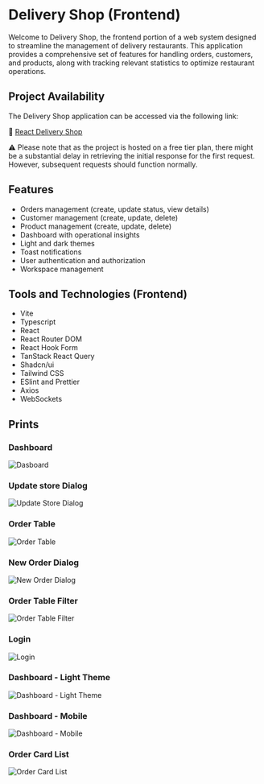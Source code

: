 # Delivery Shop (Frontend)

Welcome to Delivery Shop, the frontend portion of a web system designed to streamline the management of delivery restaurants. This application provides a comprehensive set of features for handling orders, customers, and products, along with tracking relevant statistics to optimize restaurant operations.

## Project Availability

The Delivery Shop application can be accessed via the following link:

🔗 [React Delivery Shop](https://deliveryshop.victorassis.eng.br)

⚠ Please note that as the project is hosted on a free tier plan, there might be a substantial delay in retrieving the initial response for the first request. However, subsequent requests should function normally.

## Features

* Orders management (create, update status, view details)
* Customer management (create, update, delete)
* Product management (create, update, delete)
* Dashboard with operational insights
* Light and dark themes
* Toast notifications
* User authentication and authorization
* Workspace management

## Tools and Technologies (Frontend)

* Vite
* Typescript
* React
* React Router DOM
* React Hook Form
* TanStack React Query
* Shadcn/ui
* Tailwind CSS
* ESlint and Prettier
* Axios
* WebSockets

## Prints
### Dashboard
![Dasboard](./public/prints/dashboard.png)

### Update store Dialog
![Update Store Dialog](./public/prints/update-store-dialog.png)

### Order Table
![Order Table](./public/prints/orders-table.png)

### New Order Dialog
![New Order Dialog](./public/prints/new-order-dialog.png)

### Order Table Filter
![Order Table Filter](./public/prints/filter-orders-dialog.png)

### Login
![Login](./public/prints/login.png)


### Dashboard - Light Theme
![Dashboard - Light Theme](./public/prints/dashboard-light-theme.png)

### Dashboard - Mobile
![Dashboard - Mobile](./public/prints/dashboard-mobile.png)

### Order Card List
![Order Card List](./public/prints/orders-card-list.png)